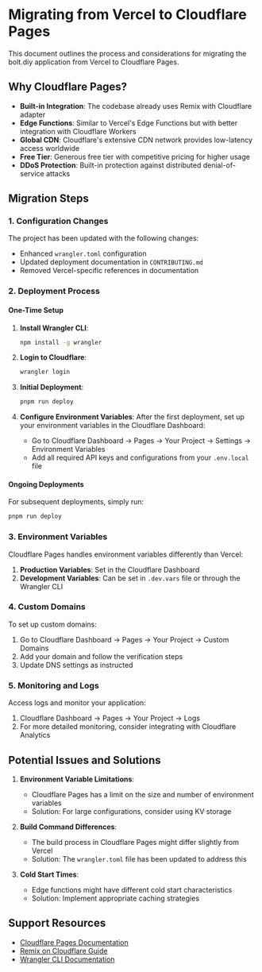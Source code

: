 # Migrating from Vercel to Cloudflare Pages

This document outlines the process and considerations for migrating the bolt.diy application from Vercel to Cloudflare Pages.

## Why Cloudflare Pages?

- **Built-in Integration**: The codebase already uses Remix with Cloudflare adapter
- **Edge Functions**: Similar to Vercel's Edge Functions but with better integration with Cloudflare Workers
- **Global CDN**: Cloudflare's extensive CDN network provides low-latency access worldwide
- **Free Tier**: Generous free tier with competitive pricing for higher usage
- **DDoS Protection**: Built-in protection against distributed denial-of-service attacks

## Migration Steps

### 1. Configuration Changes

The project has been updated with the following changes:
- Enhanced `wrangler.toml` configuration
- Updated deployment documentation in `CONTRIBUTING.md`
- Removed Vercel-specific references in documentation

### 2. Deployment Process

#### One-Time Setup

1. **Install Wrangler CLI**:
   ```bash
   npm install -g wrangler
   ```

2. **Login to Cloudflare**:
   ```bash
   wrangler login
   ```

3. **Initial Deployment**:
   ```bash
   pnpm run deploy
   ```

4. **Configure Environment Variables**:
   After the first deployment, set up your environment variables in the Cloudflare Dashboard:
   - Go to Cloudflare Dashboard → Pages → Your Project → Settings → Environment Variables
   - Add all required API keys and configurations from your `.env.local` file

#### Ongoing Deployments

For subsequent deployments, simply run:
```bash
pnpm run deploy
```

### 3. Environment Variables

Cloudflare Pages handles environment variables differently than Vercel:

1. **Production Variables**: Set in the Cloudflare Dashboard
2. **Development Variables**: Can be set in `.dev.vars` file or through the Wrangler CLI

### 4. Custom Domains

To set up custom domains:
1. Go to Cloudflare Dashboard → Pages → Your Project → Custom Domains
2. Add your domain and follow the verification steps
3. Update DNS settings as instructed

### 5. Monitoring and Logs

Access logs and monitor your application:
1. Cloudflare Dashboard → Pages → Your Project → Logs
2. For more detailed monitoring, consider integrating with Cloudflare Analytics

## Potential Issues and Solutions

1. **Environment Variable Limitations**:
   - Cloudflare Pages has a limit on the size and number of environment variables
   - Solution: For large configurations, consider using KV storage

2. **Build Command Differences**:
   - The build process in Cloudflare Pages might differ slightly from Vercel
   - Solution: The `wrangler.toml` file has been updated to address this

3. **Cold Start Times**:
   - Edge functions might have different cold start characteristics
   - Solution: Implement appropriate caching strategies

## Support Resources

- [Cloudflare Pages Documentation](https://developers.cloudflare.com/pages/)
- [Remix on Cloudflare Guide](https://remix.run/docs/en/main/guides/deployment/cloudflare-pages)
- [Wrangler CLI Documentation](https://developers.cloudflare.com/workers/wrangler/) 